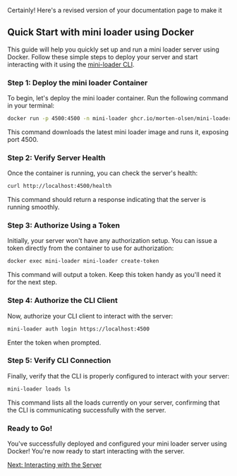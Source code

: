 Certainly! Here's a revised version of your documentation page to make it 
## Quick Start with mini loader using Docker

This guide will help you quickly set up and run a mini loader server using Docker. Follow these simple steps to deploy your server and start interacting with it using the [mini-loader CLI](./first-workload.md).

### Step 1: Deploy the mini loader Container

To begin, let's deploy the mini loader container. Run the following command in your terminal:

```bash
docker run -p 4500:4500 -n mini-loader ghcr.io/morten-olsen/mini-loader:latest
```

This command downloads the latest mini loader image and runs it, exposing port 4500.

### Step 2: Verify Server Health

Once the container is running, you can check the server's health:

```bash
curl http://localhost:4500/health
```

This command should return a response indicating that the server is running smoothly.

### Step 3: Authorize Using a Token

Initially, your server won't have any authorization setup. You can issue a token directly from the container to use for authorization:

```bash
docker exec mini-loader mini-loader create-token
```

This command will output a token. Keep this token handy as you'll need it for the next step.

### Step 4: Authorize the CLI Client

Now, authorize your CLI client to interact with the server:

```bash
mini-loader auth login https://localhost:4500
```

Enter the token when prompted.

### Step 5: Verify CLI Connection

Finally, verify that the CLI is properly configured to interact with your server:

```bash
mini-loader loads ls
```

This command lists all the loads currently on your server, confirming that the CLI is communicating successfully with the server.

### Ready to Go!

You've successfully deployed and configured your mini loader server using Docker! You're now ready to start interacting with the server.

[Next: Interacting with the Server](./interacting-with-server.md)